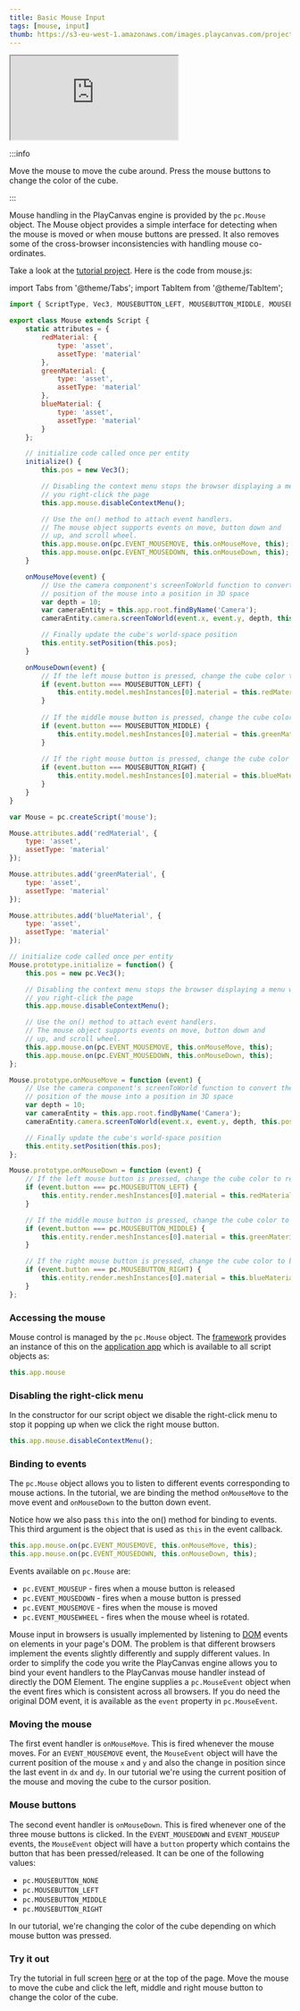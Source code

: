 ```yaml
---
title: Basic Mouse Input
tags: [mouse, input]
thumb: https://s3-eu-west-1.amazonaws.com/images.playcanvas.com/projects/12/405819/2DF062-image-75.jpg
---
```


<div className="iframe-container">
    <iframe src="https://playcanv.as/p/MHIdZgaj/?overlay=false" title="Basic Mouse Input" allow="camera; microphone; xr-spatial-tracking; fullscreen" allowfullscreen></iframe>
</div>

:::info

Move the mouse to move the cube around. Press the mouse buttons to change the color of the cube.

:::

Mouse handling in the PlayCanvas engine is provided by the `pc.Mouse` object. The Mouse object provides a simple interface for detecting when the mouse is moved or when mouse buttons are pressed. It also removes some of the cross-browser inconsistencies with handling mouse co-ordinates.

Take a look at the [tutorial project][1]. Here is the code from mouse.js:

import Tabs from '@theme/Tabs';
import TabItem from '@theme/TabItem';

<Tabs defaultValue="classic" groupId='script-code'>
<TabItem  value="esm" label="ESM">

```javascript
import { ScriptType, Vec3, MOUSEBUTTON_LEFT, MOUSEBUTTON_MIDDLE, MOUSEBUTTON_RIGHT } from 'playcanvas';

export class Mouse extends Script {
    static attributes = {
        redMaterial: {
            type: 'asset',
            assetType: 'material'
        },
        greenMaterial: {
            type: 'asset',
            assetType: 'material'
        },
        blueMaterial: {
            type: 'asset',
            assetType: 'material'
        }
    };

    // initialize code called once per entity
    initialize() {
        this.pos = new Vec3();

        // Disabling the context menu stops the browser displaying a menu when
        // you right-click the page
        this.app.mouse.disableContextMenu();

        // Use the on() method to attach event handlers.
        // The mouse object supports events on move, button down and
        // up, and scroll wheel.
        this.app.mouse.on(pc.EVENT_MOUSEMOVE, this.onMouseMove, this);
        this.app.mouse.on(pc.EVENT_MOUSEDOWN, this.onMouseDown, this);
    }

    onMouseMove(event) {
        // Use the camera component's screenToWorld function to convert the
        // position of the mouse into a position in 3D space
        var depth = 10;
        var cameraEntity = this.app.root.findByName('Camera');
        cameraEntity.camera.screenToWorld(event.x, event.y, depth, this.pos);

        // Finally update the cube's world-space position
        this.entity.setPosition(this.pos);
    }

    onMouseDown(event) {
        // If the left mouse button is pressed, change the cube color to red
        if (event.button === MOUSEBUTTON_LEFT) {
            this.entity.model.meshInstances[0].material = this.redMaterial.resource;
        }
        
        // If the middle mouse button is pressed, change the cube color to green
        if (event.button === MOUSEBUTTON_MIDDLE) {
            this.entity.model.meshInstances[0].material = this.greenMaterial.resource;
        }
        
        // If the right mouse button is pressed, change the cube color to blue
        if (event.button === MOUSEBUTTON_RIGHT) {
            this.entity.model.meshInstances[0].material = this.blueMaterial.resource;
        }
    }
}
```

</TabItem>
<TabItem value="classic" label="Classic">

```javascript
var Mouse = pc.createScript('mouse');

Mouse.attributes.add('redMaterial', {
    type: 'asset',
    assetType: 'material'
});

Mouse.attributes.add('greenMaterial', {
    type: 'asset',
    assetType: 'material'
});

Mouse.attributes.add('blueMaterial', {
    type: 'asset',
    assetType: 'material'
});

// initialize code called once per entity
Mouse.prototype.initialize = function() {
    this.pos = new pc.Vec3();

    // Disabling the context menu stops the browser displaying a menu when
    // you right-click the page
    this.app.mouse.disableContextMenu();

    // Use the on() method to attach event handlers.
    // The mouse object supports events on move, button down and
    // up, and scroll wheel.
    this.app.mouse.on(pc.EVENT_MOUSEMOVE, this.onMouseMove, this);
    this.app.mouse.on(pc.EVENT_MOUSEDOWN, this.onMouseDown, this);
};

Mouse.prototype.onMouseMove = function (event) {
    // Use the camera component's screenToWorld function to convert the
    // position of the mouse into a position in 3D space
    var depth = 10;
    var cameraEntity = this.app.root.findByName('Camera');
    cameraEntity.camera.screenToWorld(event.x, event.y, depth, this.pos);

    // Finally update the cube's world-space position
    this.entity.setPosition(this.pos);
};

Mouse.prototype.onMouseDown = function (event) {
    // If the left mouse button is pressed, change the cube color to red
    if (event.button === pc.MOUSEBUTTON_LEFT) {
        this.entity.render.meshInstances[0].material = this.redMaterial.resource;
    }

    // If the middle mouse button is pressed, change the cube color to green
    if (event.button === pc.MOUSEBUTTON_MIDDLE) {
        this.entity.render.meshInstances[0].material = this.greenMaterial.resource;
    }

    // If the right mouse button is pressed, change the cube color to blue
    if (event.button === pc.MOUSEBUTTON_RIGHT) {
        this.entity.render.meshInstances[0].material = this.blueMaterial.resource;
    }
};
```

</TabItem>
</Tabs>

### Accessing the mouse

Mouse control is managed by the `pc.Mouse` object. The [framework][2] provides an instance of this on the [application app][3] which is available to all script objects as:

```javascript
this.app.mouse
```

### Disabling the right-click menu

In the constructor for our script object we disable the right-click menu to stop it popping up when we click the right mouse button.

```javascript
this.app.mouse.disableContextMenu();
```

### Binding to events

The `pc.Mouse` object allows you to listen to different events corresponding to mouse actions. In the tutorial, we are binding the method `onMouseMove` to the move event and `onMouseDown` to the button down event.

Notice how we also pass `this` into the on() method for binding to events. This third argument is the object that is used as `this` in the event callback.

```javascript
this.app.mouse.on(pc.EVENT_MOUSEMOVE, this.onMouseMove, this);
this.app.mouse.on(pc.EVENT_MOUSEDOWN, this.onMouseDown, this);
```

Events available on `pc.Mouse` are:

* `pc.EVENT_MOUSEUP` - fires when a mouse button is released
* `pc.EVENT_MOUSEDOWN` - fires when a mouse button is pressed
* `pc.EVENT_MOUSEMOVE` - fires when the mouse is moved
* `pc.EVENT_MOUSEWHEEL` - fires when the mouse wheel is rotated.

Mouse input in browsers is usually implemented by listening to [DOM][4] events on elements in your page's DOM. The problem is that different browsers implement the events slightly differently and supply different values. In order to simplify the code you write the PlayCanvas engine allows you to bind your event handlers to the PlayCanvas mouse handler instead of directly the DOM Element. The engine supplies a `pc.MouseEvent` object when the event fires which is consistent across all browsers. If you do need the original DOM event, it is available as the `event` property in `pc.MouseEvent`.

### Moving the mouse

The first event handler is `onMouseMove`. This is fired whenever the mouse moves. For an `EVENT_MOUSEMOVE` event, the `MouseEvent` object will have the current position of the mouse `x` and `y` and also the change in position since the last event in `dx` and `dy`. In our tutorial we're using the current position of the mouse and moving the cube to the cursor position.

### Mouse buttons

The second event handler is `onMouseDown`. This is fired whenever one of the three mouse buttons is clicked. In the `EVENT_MOUSEDOWN` and `EVENT_MOUSEUP` events, the `MouseEvent` object will have a `button` property which contains the button that has been pressed/released. It can be one of the following values:

* `pc.MOUSEBUTTON_NONE`
* `pc.MOUSEBUTTON_LEFT`
* `pc.MOUSEBUTTON_MIDDLE`
* `pc.MOUSEBUTTON_RIGHT`

In our tutorial, we're changing the color of the cube depending on which mouse button was pressed.

### Try it out

Try the tutorial in full screen [here][5] or at the top of the page. Move the mouse to move the cube and click the left, middle and right mouse button to change the color of the cube.

[1]: https://playcanvas.com/project/405819/overview/tutorial-basic-mouse-input
[2]: /user-manual/glossary#framework
[3]: /user-manual/glossary#application
[4]: /user-manual/glossary#dom
[5]: https://playcanv.as/p/MHIdZgaj/

